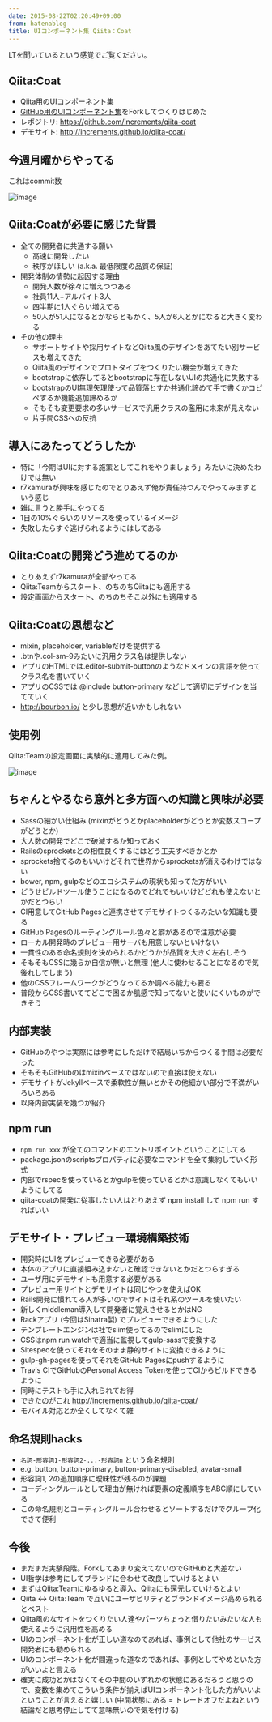 ```yaml
---
date: 2015-08-22T02:20:49+09:00
from: hatenablog
title: UIコンポーネント集 Qiita：Coat
---
```


<p>LTを聞いているという感覚でご覧ください。</p>

<h2>Qiita:Coat</h2>

<ul>
<li>Qiita用のUIコンポーネント集</li>
<li>
<a href="http://primercss.io/">GitHub用のUIコンポーネント集</a>をForkしてつくりはじめた</li>
<li>レポジトリ: <a href="https://github.com/increments/qiita-coat">https://github.com/increments/qiita-coat</a>
</li>
<li>デモサイト: <a href="http://increments.github.io/qiita-coat/">http://increments.github.io/qiita-coat/</a>
</li>
</ul>


<h2>今週月曜からやってる</h2>

<p>これはcommit数</p>

<p><img src="https://cloud.githubusercontent.com/assets/111689/9413609/d228fdd8-486d-11e5-83f4-dcca40ac4828.png" alt="image"></p>

<h2>Qiita:Coatが必要に感じた背景</h2>

<ul>
<li>全ての開発者に共通する願い

<ul>
<li>高速に開発したい</li>
<li>秩序がほしい (a.k.a. 最低限度の品質の保証)</li>
</ul>
</li>
<li>開発体制の情勢に起因する理由

<ul>
<li>開発人数が徐々に増えつつある</li>
<li>社員11人+アルバイト3人</li>
<li>四半期に1人ぐらい増えてる</li>
<li>50人が51人になるとかならともかく、5人が6人とかになると大きく変わる</li>
</ul>
</li>
<li>その他の理由

<ul>
<li>サポートサイトや採用サイトなどQiita風のデザインをあてたい別サービスも増えてきた</li>
<li>Qiita風のデザインでプロトタイプをつくりたい機会が増えてきた</li>
<li>bootstrapに依存してるとbootstrapに存在しないUIの共通化に失敗する</li>
<li>bootstrapのUI無理矢理使って品質落とすか共通化諦めて手で書くかコピペするか機能追加諦めるか</li>
<li>そもそも変更要求の多いサービスで汎用クラスの濫用に未来が見えない</li>
<li>片手間CSSへの反抗</li>
</ul>
</li>
</ul>


<h2>導入にあたってどうしたか</h2>

<ul>
<li>特に「今期はUIに対する施策としてこれをやりましょう」みたいに決めたわけでは無い</li>
<li>r7kamuraが興味を感じたのでとりあえず俺が責任持つんでやってみますという感じ</li>
<li>雑に言うと勝手にやってる</li>
<li>1日の10%ぐらいのリソースを使っているイメージ</li>
<li>失敗したらすぐ逃げられるようにはしてある</li>
</ul>


<h2>Qiita:Coatの開発どう進めてるのか</h2>

<ul>
<li>とりあえずr7kamuraが全部やってる</li>
<li>Qiita:Teamからスタート、のちのちQiitaにも適用する</li>
<li>設定画面からスタート、のちのちそこ以外にも適用する</li>
</ul>


<h2>Qiita:Coatの思想など</h2>

<ul>
<li>mixin, placeholder, variableだけを提供する</li>
<li>.btnや.col-sm-9みたいに汎用クラス名は提供しない</li>
<li>アプリのHTMLでは.editor-submit-buttonのようなドメインの言語を使ってクラス名を書いていく</li>
<li>アプリのCSSでは @include button-primary などして適切にデザインを当てていく</li>
<li>
<a href="http://bourbon.io/">http://bourbon.io/</a> と少し思想が近いかもしれない</li>
</ul>


<h2>使用例</h2>

<p>Qiita:Teamの設定画面に実験的に適用してみた例。</p>

<p><img src="https://cloud.githubusercontent.com/assets/111689/9414189/8496fe0e-4871-11e5-9e5c-5c3a5ac45403.png" alt="image"></p>

<h2>ちゃんとやるなら意外と多方面への知識と興味が必要</h2>

<ul>
<li>Sassの細かい仕組み (mixinがどうとかplaceholderがどうとか変数スコープがどうとか)</li>
<li>大人数の開発でどこで破滅するか知っておく</li>
<li>Railsのsprocketsとの相性良くするにはどう工夫すべきかとか</li>
<li>sprockets捨てるのもいいけどそれで世界からsprocketsが消えるわけではない</li>
<li>bower, npm, gulpなどのエコシステムの現状も知ってた方がいい</li>
<li>どうせビルドツール使うことになるのでどれでもいいけどどれも使えないとかだとつらい</li>
<li>CI用意してGitHub Pagesと連携させてデモサイトつくるみたいな知識も要る</li>
<li>GitHub Pagesのルーティングルール色々と癖があるので注意が必要</li>
<li>ローカル開発時のプレビュー用サーバも用意しないといけない</li>
<li>一貫性のある命名規則を決められるかどうかが品質を大きく左右しそう</li>
<li>そもそもCSSに幾らか自信が無いと無理 (他人に使わせることになるので気後れしてしまう)</li>
<li>他のCSSフレームワークがどうなってるか調べる能力も要る</li>
<li>普段からCSS書いててどこで困るか肌感で知ってないと使いにくいものができそう</li>
</ul>


<h2>内部実装</h2>

<ul>
<li>GitHubのやつは実際には参考にしただけで結局いちからつくる手間は必要だった</li>
<li>そもそもGitHubのはmixinベースではないので直接は使えない</li>
<li>デモサイトがJekyllベースで柔軟性が無いとかその他細かい部分で不満がいろいろある</li>
<li>以降内部実装を幾つか紹介</li>
</ul>


<h2>npm run</h2>

<ul>
<li>
<code>npm run xxx</code> が全てのコマンドのエントリポイントということにしてる</li>
<li>package.jsonのscriptsプロパティに必要なコマンドを全て集約していく形式</li>
<li>内部でrspecを使っているとかgulpを使っているとかは意識しなくてもいいようにしてる</li>
<li>qiita-coatの開発に従事したい人はとりあえず npm install して npm run すればいい</li>
</ul>


<h2>デモサイト・プレビュー環境構築技術</h2>

<ul>
<li>開発時にUIをプレビューできる必要がある</li>
<li>本体のアプリに直接組み込まないと確認できないとかだとつらすぎる</li>
<li>ユーザ用にデモサイトも用意する必要がある</li>
<li>プレビュー用サイトとデモサイトは同じやつを使えばOK</li>
<li>Rails開発に慣れてる人が多いのでサイトはそれ系のツールを使いたい</li>
<li>新しくmiddleman導入して開発者に覚えさせるとかはNG</li>
<li>Rackアプリ (今回はSinatra製) でプレビューできるようにした</li>
<li>テンプレートエンジンは社でslim使ってるのでslimにした</li>
<li>CSSはnpm run watchで適当に監視してgulp-sassで変換する</li>
<li>Sitespecを使ってそれをそのまま静的サイトに変換できるように</li>
<li>gulp-gh-pagesを使ってそれをGitHub Pagesにpushするように</li>
<li>Travis CIでGitHubのPersonal Access Tokenを使ってCIからビルドできるように</li>
<li>同時にテストも手に入れられてお得</li>
<li>できたのがこれ <a href="http://increments.github.io/qiita-coat/">http://increments.github.io/qiita-coat/</a>
</li>
<li>モバイル対応とか全くしてなくて雑</li>
</ul>


<h2>命名規則hacks</h2>

<ul>
<li>
<code>名詞-形容詞1-形容詞2-...-形容詞n</code> という命名規則</li>
<li>e.g. button, button-primary, button-primary-disabled, avatar-small</li>
<li>形容詞1, 2の追加順序に曖昧性が残るのが課題</li>
<li>コーディングルールとして理由が無ければ要素の定義順序をABC順にしている</li>
<li>この命名規則とコーディングルール合わせるとソートするだけでグループ化できて便利</li>
</ul>


<h2>今後</h2>

<ul>
<li>まだまだ実験段階。Forkしてあまり変えてないのでGitHubと大差ない</li>
<li>UI哲学は参考にしてブランドに合わせて改良していけるとよい</li>
<li>まずはQiita:Teamにゆるゆると導入、Qiitaにも還元していけるとよい</li>
<li>Qiita &lt;-&gt; Qiita:Team で互いにユーザビリティとブランドイメージ高められるとベスト</li>
<li>Qiita風のなサイトをつくりたい人達やパーツちょっと借りたいみたいな人も使えるように汎用性を高める</li>
<li>UIのコンポーネント化が正しい道なのであれば、事例として他社のサービス開発者にも勧められる</li>
<li>UIのコンポーネント化が間違った道なのであれば、事例としてやめといた方がいいよと言える</li>
<li>確実に成功とかはなくてその中間のいずれかの状態にあるだろうと思うので、変数を集めてこういう条件が揃えばUIコンポーネント化した方がいいよということが言えると嬉しい (中間状態にある = トレードオフだよねという結論だと思考停止してて意味無いので気を付ける)</li>
</ul>


